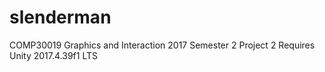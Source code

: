 # slenderman
COMP30019 Graphics and Interaction 2017 Semester 2 Project 2
Requires Unity 2017.4.39f1 LTS
